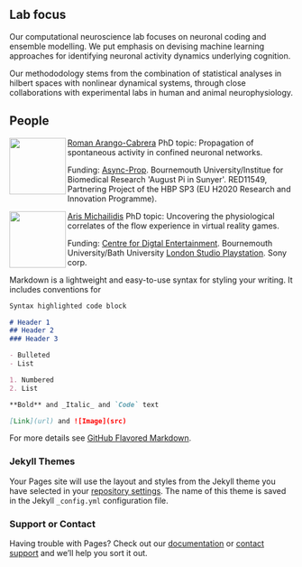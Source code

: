 ## Lab focus

Our computational neuroscience lab focuses on neuronal coding and ensemble modelling. We put emphasis on devising machine learning approaches for identifying neuronal activity dynamics underlying cognition.

Our methododology stems from the combination of statistical analyses in hilbert spaces with nonlinear dynamical systems, through close collaborations with experimental labs in human and animal neurophysiology. 

## People

[Roman Arango-Cabrera](https://www.humanbrainproject.eu/en/about/project-structure/partnering-projects/async-prop/)
<img align="left" width=100 src="https://user-images.githubusercontent.com/75138250/104132206-a5075e00-5373-11eb-8526-7021f903e016.jpg">
  PhD topic: Propagation of spontaneous activity in confined neuronal networks.

  Funding: [Async-Prop](https://www.humanbrainproject.eu/en/about/project-structure/partnering-projects/async-prop/). Bournemouth University/Institue for Biomedical Research 'August Pi in Sunyer'. RED11549, Partnering Project of the HBP SP3 (EU H2020 Research and Innovation Programme).



[Aris Michailidis](https://loop.frontiersin.org/people/520360/bio)
<img align="left" width=100 src="https://user-images.githubusercontent.com/75138250/104243551-a2caff80-5458-11eb-9c7c-c2037621feb3.png">
  PhD topic: Uncovering the physiological correlates of the flow experience in virtual reality games.

  Funding: [Centre for Digtal Entertainment](https://www.digital-entertainment.org/). Bournemouth University/Bath University
           [London Studio Playstation](https://playstationlondonstudio.com/). Sony corp.
           
           
           
           
Markdown is a lightweight and easy-to-use syntax for styling your writing. It includes conventions for

```markdown
Syntax highlighted code block

# Header 1
## Header 2
### Header 3

- Bulleted
- List

1. Numbered
2. List

**Bold** and _Italic_ and `Code` text

[Link](url) and ![Image](src)
```

For more details see [GitHub Flavored Markdown](https://guides.github.com/features/mastering-markdown/).

### Jekyll Themes

Your Pages site will use the layout and styles from the Jekyll theme you have selected in your [repository settings](https://github.com/balaguerlab/balaguerlab.github.io/settings). The name of this theme is saved in the Jekyll `_config.yml` configuration file.

### Support or Contact

Having trouble with Pages? Check out our [documentation](https://docs.github.com/categories/github-pages-basics/) or [contact support](https://github.com/contact) and we’ll help you sort it out.

